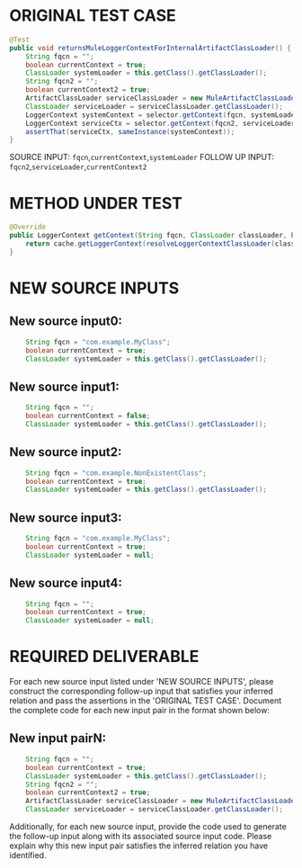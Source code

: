 # ORIGINAL TEST CASE
```java
@Test
public void returnsMuleLoggerContextForInternalArtifactClassLoader() {
    String fqcn = "";
    boolean currentContext = true;
    ClassLoader systemLoader = this.getClass().getClassLoader();
    String fqcn2 = "";
    boolean currentContext2 = true;
    ArtifactClassLoader serviceClassLoader = new MuleArtifactClassLoader("test", new ApplicationDescriptor("test"), new URL[0], this.getClass().getClassLoader(), mock(ClassLoaderLookupPolicy.class));
    ClassLoader serviceLoader = serviceClassLoader.getClassLoader();
    LoggerContext systemContext = selector.getContext(fqcn, systemLoader, currentContext);
    LoggerContext serviceCtx = selector.getContext(fqcn2, serviceLoader, currentContext2);
    assertThat(serviceCtx, sameInstance(systemContext));
}

```
SOURCE INPUT: `fqcn`,`currentContext`,`systemLoader`
FOLLOW UP INPUT: `fqcn2`,`serviceLoader`,`currentContext2`


# METHOD UNDER TEST
```java
@Override
public LoggerContext getContext(String fqcn, ClassLoader classLoader, boolean currentContext, URI configLocation) {
    return cache.getLoggerContext(resolveLoggerContextClassLoader(classLoader));
}

```


# NEW SOURCE INPUTS
## New source input0:
```java
    String fqcn = "com.example.MyClass";
    boolean currentContext = true;
    ClassLoader systemLoader = this.getClass().getClassLoader();
```

## New source input1:
```java
    String fqcn = "";
    boolean currentContext = false;
    ClassLoader systemLoader = this.getClass().getClassLoader();
```

## New source input2:
```java
    String fqcn = "com.example.NonExistentClass";
    boolean currentContext = true;
    ClassLoader systemLoader = this.getClass().getClassLoader();
```

## New source input3:
```java
    String fqcn = "com.example.MyClass";
    boolean currentContext = true;
    ClassLoader systemLoader = null;
```

## New source input4:
```java
    String fqcn = "";
    boolean currentContext = true;
    ClassLoader systemLoader = null;
```



# REQUIRED DELIVERABLE
For each new source input listed under 'NEW SOURCE INPUTS', please construct the corresponding follow-up input that satisfies your inferred relation and pass the assertions in the 'ORIGINAL TEST CASE'. Document the complete code for each new input pair in the format shown below:
## New input pairN:
```java
    String fqcn = "";
    boolean currentContext = true;
    ClassLoader systemLoader = this.getClass().getClassLoader();
    String fqcn2 = "";
    boolean currentContext2 = true;
    ArtifactClassLoader serviceClassLoader = new MuleArtifactClassLoader("test", new ApplicationDescriptor("test"), new URL[0], this.getClass().getClassLoader(), mock(ClassLoaderLookupPolicy.class));
    ClassLoader serviceLoader = serviceClassLoader.getClassLoader();
```

Additionally, for each new source input, provide the code used to generate the follow-up input along with its associated source input code. Please explain why this new input pair satisfies the inferred relation you have identified.